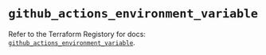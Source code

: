 # `github_actions_environment_variable`

Refer to the Terraform Registory for docs: [`github_actions_environment_variable`](https://registry.terraform.io/providers/integrations/github/5.35.0/docs/resources/actions_environment_variable).
